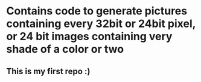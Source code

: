 # Contains code to generate pictures containing every 32bit or 24bit pixel, or 24 bit images containing very shade of a color or two
## This is my first repo :)
